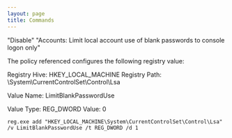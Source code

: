 ```yaml
---
layout: page
title: Commands
---
```


"Disable" "Accounts: Limit local account use of blank passwords to console logon only" 

The policy referenced configures the following registry value:

Registry Hive: HKEY_LOCAL_MACHINE
Registry Path: \System\CurrentControlSet\Control\Lsa

Value Name: LimitBlankPasswordUse

Value Type: REG_DWORD
Value: 0

```
reg.exe add "HKEY_LOCAL_MACHINE\System\CurrentControlSet\Control\Lsa" /v LimitBlankPasswordUse /t REG_DWORD /d 1
```
